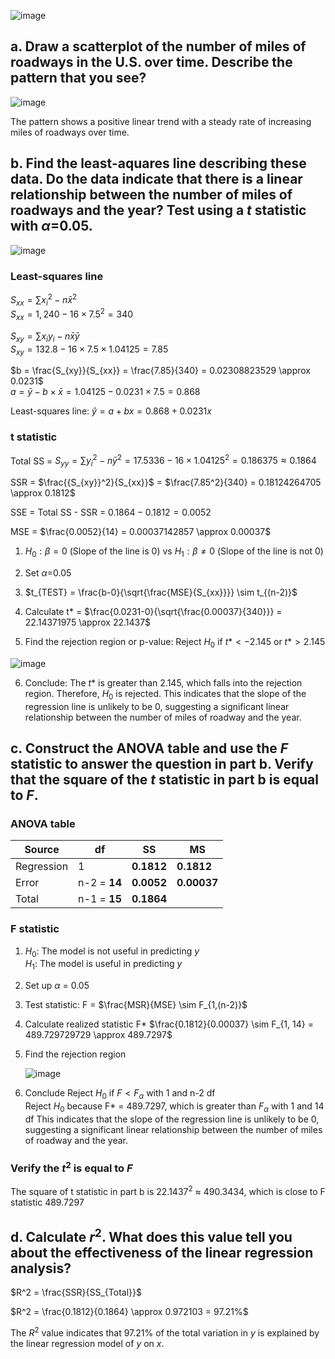 
![image](https://github.com/user-attachments/assets/496753a3-ba54-4d69-be25-f6696998955c)
  
  
  
## a. Draw a scatterplot of the number of miles of roadways in the U.S. over time. Describe the pattern that you see?

![image](https://github.com/user-attachments/assets/a144f902-351c-42a5-b8df-46844c790e35)  

The pattern shows a positive linear trend with a steady rate of increasing miles of roadways over time. 
  
  
  
## b. Find the least-aquares line describing these data. Do the data indicate that there is a linear relationship between the number of miles of roadways and the year? Test using a $t$ statistic with $\alpha$=0.05.

![image](https://github.com/user-attachments/assets/e2e69a31-6b13-4459-9cd3-5e4b77395fa6)
  
  
### Least-squares line  

$S_{xx} = \sum{{x_{i}}^2} - n\bar{x}^2$  
$S_{xx} = 1,240 - 16 \times 7.5^2 = 340$  
  
$S_{xy} = \sum{x_{i}y_{i}} - n\bar{x}\bar{y}$  
$S_{xy} = 132.8 - 16 \times 7.5 \times 1.04125 = 7.85$  
  
$b = \frac{S_{xy}}{S_{xx}} = \frac{7.85}{340} = 0.02308823529 \approx 0.0231$  
$a = \bar{y} - b \times \bar{x} = 1.04125 - 0.0231 \times 7.5 = 0.868$  

Least-squares line: $\hat{y} = a + bx = 0.868 + 0.0231x$  


### t statistic  

Total SS = $S_{yy} = \sum{{y_{i}}^2} - n {\bar{y}}^2 = 17.5336 - 16 \times 1.04125^2 = 0.186375 \approx 0.1864$  

SSR = $\frac{{S_{xy}}^2}{S_{xx}}$ = $\frac{7.85^2}{340} = 0.18124264705 \approx 0.1812$  

SSE = Total SS - SSR = $0.1864 - 0.1812 = 0.0052$  

MSE = $\frac{0.0052}{14} = 0.00037142857 \approx 0.00037$  
  
1. $H_{0}: \beta = 0$ (Slope of the line is 0) vs $H_{1}: \beta \neq 0$ (Slope of the line is not 0)  

2. Set $\alpha$=0.05  

3. $t_{TEST} = \frac{b-0}{\sqrt{\frac{MSE}{S_{xx}}}} \sim t_{(n-2)}$  

4. Calculate t* = $\frac{0.0231-0}{\sqrt{\frac{0.00037}{340}}} = 22.14371975 \approx 22.1437$  

5. Find the rejection region or p-value: Reject $H_{0}$ if $t* \lt -2.145$ or $t* \gt 2.145$  

![image](https://github.com/user-attachments/assets/45279de2-f13f-424b-8a2b-4066a58abf29)  

6. Conclude: The $t*$ is greater than 2.145, which falls into the rejection region. Therefore, $H_{0}$ is rejected.
   This indicates that the slope of the regression line is unlikely to be 0, suggesting a significant linear relationship between the number of miles of roadway and the year. 
  
  
  
## c. Construct the ANOVA table and use the $F$ statistic to answer the question in part b. Verify that the square of the $t$ statistic in part b is equal to $F$.
  
  
### ANOVA table  

|   Source   |       df     |     SS    |     MS     |  
|------------|--------------|-----------|------------|  
| Regression |       1      | **0.1812**| **0.1812** |  
| Error      | n-2 = **14** | **0.0052**| **0.00037**|  
| Total      | n-1 = **15** | **0.1864**|  


### F statistic  

1. $H_{0}$: The model is not useful in predicting $y$  
   $H_{1}$: The model is useful in predicting $y$

2. Set up $\alpha$ = 0.05

3. Test statistic: F = $\frac{MSR}{MSE} \sim F_{1,(n-2)}$

4. Calculate realized statistic F*
   $\frac{0.1812}{0.00037} \sim F_{1, 14} = 489.729729729 \approx 489.7297$  

5. Find the rejection region
   
   ![image](https://github.com/user-attachments/assets/6db399b9-57d4-41b8-a98b-9c3b3a6243d1)

6. Conclude
   Reject $H_{0}$ if $F \lt F_{\alpha}$ with 1 and n-2 df  
   Reject $H_{0}$ because F* = 489.7297, which is greater than $F_{\alpha}$ with 1 and 14 df
   This indicates that the slope of the regression line is unlikely to be 0, suggesting a significant linear relationship between the number of miles of roadway and the year. 

### Verify the $t^2$ is equal to $F$

The square of t statistic in part b is $22.1437^2$ $\approx$ 490.3434, which is close to F statistic 489.7297


## d. Calculate $r^2$. What does this value tell you about the effectiveness of the linear regression analysis?

$R^2 = \frac{SSR}{SS_{Total}}$  

$R^2 = \frac{0.1812}{0.1864} \approx 0.972103 = 97.21%$  

The $R^2$ value indicates that 97.21% of the total variation in $y$ is explained by the linear regression model of $y$ on $x$.  

